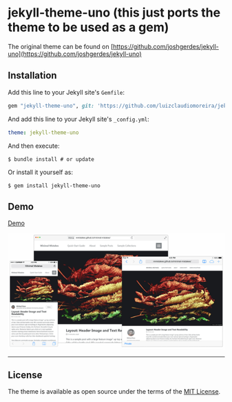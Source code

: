 # jekyll-theme-uno (this just ports the theme to be used as a gem)

The original theme can be found on [https://github.com/joshgerdes/jekyll-uno](https://github.com/joshgerdes/jekyll-uno)

## Installation

Add this line to your Jekyll site's `Gemfile`:

```ruby
gem "jekyll-theme-uno", git: 'https://github.com/luizclaudiomoreira/jekyll-theme-uno.git'
```

And add this line to your Jekyll site's `_config.yml`:

```yaml
theme: jekyll-theme-uno
```

And then execute:

    $ bundle install # or update

Or install it yourself as:

    $ gem install jekyll-theme-uno

## Demo
[Demo](http://joshgerdes.com/jekyll-uno/)

![jekyll-uno - free Jekyll theme](https://raw.githubusercontent.com/joshgerdes/jekyll-uno/master/screenshot.png)

---

## License

The theme is available as open source under the terms of the [MIT License](https://opensource.org/licenses/MIT).
